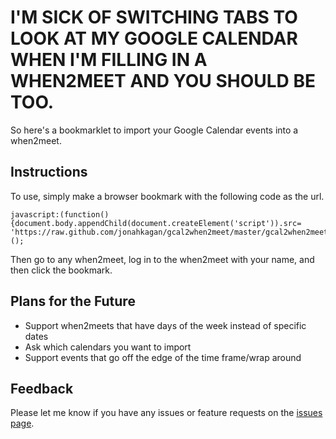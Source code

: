 # I'M SICK OF SWITCHING TABS TO LOOK AT MY GOOGLE CALENDAR WHEN I'M FILLING IN A WHEN2MEET AND YOU SHOULD BE TOO.

So here's a bookmarklet to import your Google Calendar events into a when2meet.

## Instructions

To use, simply make a browser bookmark with the following code as the url.

```
javascript:(function(){document.body.appendChild(document.createElement('script')).src=
'https://raw.github.com/jonahkagan/gcal2when2meet/master/gcal2when2meet.js';})();
```

Then go to any when2meet, log in to the when2meet with your name, and then
click the bookmark.

## Plans for the Future

- Support when2meets that have days of the week instead of specific dates
- Ask which calendars you want to import
- Support events that go off the edge of the time frame/wrap around

## Feedback

Please let me know if you have any issues or feature requests on the [issues page](https://github.com/jonahkagan/gcal2when2meet/issues).
